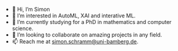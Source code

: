 - 👋 Hi, I’m Simon
- 👀 I’m interested in AutoML, XAI and interative ML.
- 🌱 I’m currently studying for a PhD in mathematics and computer science.
- 💞️ I’m looking to collaborate on amazing projects in any field.
- 📫 Reach me at simon.schramm@uni-bamberg.de.
